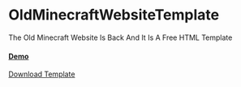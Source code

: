 # OldMinecraftWebsiteTemplate
The Old Minecraft Website Is Back And It Is A Free HTML Template
#### [Demo](https://briefiberg.github.io/OldMinecraftWebsiteTemplate/)
[Download Template](https://github.com/Briefiberg/OldMinecraftWebsiteTemplate/releases/download/Template/OldMinecraftWebsiteTemplate.zip)
